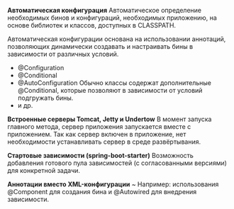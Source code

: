 
**Автоматическая конфигурация**
Автоматическое определение необходимых бинов и конфигураций, необходимых приложению, на основе библиотек и классов, доступных в CLASSPATH.

Автоматическая конфигурации основана на использовании аннотаций, позволяющих динамически создавать и настраивать бины в зависимости от различных условий.
- @Configuration
- @Conditional
- @AutoConfiguration 
	Обычно классы содержат дополнительные @Conditional, которые позволяют в зависимости от условий подгружать бины.
- и др.

**Встроенные серверы Tomcat, Jetty и Undertow**
В момент запуска главного метода, сервер приложения запускается вместе с приложением.
Так как сервер включен в приложение, нет необходимости устанавливать сервер в среде развёртывания.

**Стартовые зависимости (spring-boot-starter)**
Возможность добавления готового пула зависимостей (с согласованными версиями) для конкретной задачи. 

**Аннотации вместо XML-конфигурации**
~ Например: использования @Component для создания бина и @Autowired для внедрения зависимости.